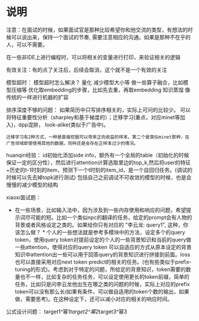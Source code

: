 # 说明
注意：在面试的时候，如果面试官是那种比较希望你和他交流的类型，有想法的时候可以说出来，保持一个面试的节奏, 需要注意相应的沟通。如果是那种不在乎的人，可以不需要。


在一些非IDE上进行编程时，可以将相关的变量进行打印，来验证相关的逻辑


有效关注：有的点了关注后，后续会取消，这个就不是一个有效的关注




模型超时： 模型超时怎么解决？
  量化
  减少模型大小等
  做一些算子融合，比如模型压缩等
  优化取embedding的步骤，比如先去重，再取embedding
  知识蒸馏
  像传统的一样进行机器的扩容




排序深度不够的问题：
    如果简历中只写排序相关的，实际上可问的比较少。
    可以将特征重要性分析（sharpley和基于梯度的）；迁移学习(重点，对应minet等加入)，dpp混排， look-alike(类似于广告中)。



    迁移学习有2种方式，一种是直接挖掘可以带来正向收益的样本。第二个是类似minet那种，在广告领域即使使用其他的数据，同样还是会存在正样本过少的情况。



huanqin经验：
    id初始化添加side info，额外有一个全局的table（初始化的时候保证一定的区分性），然后进行attention计算选取里边的top_k,然后将user的特征+历史的t-1时刻的item，预测下一个t时刻的item_id，是一个自回归任务。(调试的时候可以先去掉topk进行测试)
   包括自己之前调试不可收敛的模型的时候，也是会慢慢的减少模型的结构


xiaoxi面试题：
   - 在一些场景，比如输入法中，因为涉及到一些内存使用和响应的问题，希望提示词尽可能的短。比如一个类似npc的翻译的任务，给定的prompt会有人物的背景或者风格设定之类的。如果给你只有对应的 "李云龙: query1", 这种，你该怎么做？
    * 个人的一些想法就是参考多模块中的方法，设定多个的query token，使用query token对提前设定的个人的一些背景知识和当前的query做一些attention，使得对应的query token 可以自适应的方式从原本设定的背景知识中attention出一些可以用于回答query的背景知识进行拼接到前面。loss也可以直接采用对应next token predict的相关的任务。(也有些类似于prefix-tuning的形式)。考虑到对于特定的问题，所给定的背景知识，token需要的数量也不一样，比如复杂的任务任务，可以设定使用更长的token前缀，简单的任务，比如只是问李云龙他出生在哪之类的问题的时候，实际上对应的prefix token可以没有那么长(如果有条件，可以做自适用的token个数的输出，如果做，需要思考)。在这种设定下，还可以减小对应的相关的响应时间。
  

公式设计问题：
    target1^幂1*target2^幂2*target3^幂3
